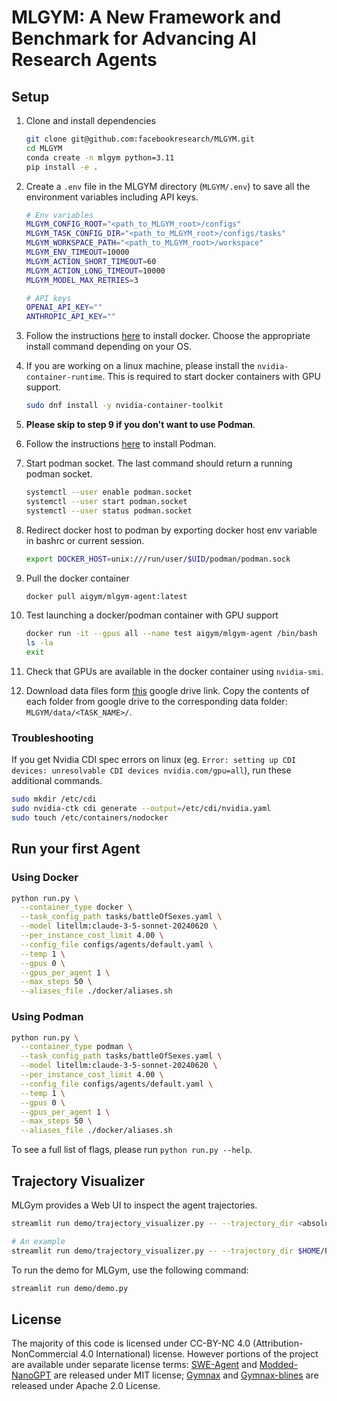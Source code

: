 # MLGYM: A New Framework and Benchmark for Advancing AI Research Agents

## Setup

1. Clone and install dependencies

    ```bash
    git clone git@github.com:facebookresearch/MLGYM.git
    cd MLGYM
    conda create -n mlgym python=3.11
    pip install -e .
    ```

2. Create a `.env` file in the MLGYM directory (`MLGYM/.env`) to save all the environment variables including API keys.

    ```bash
    # Env variables
    MLGYM_CONFIG_ROOT="<path_to_MLGYM_root>/configs"
    MLGYM_TASK_CONFIG_DIR="<path_to_MLGYM_root>/configs/tasks"
    MLGYM_WORKSPACE_PATH="<path_to_MLGYM_root>/workspace"
    MLGYM_ENV_TIMEOUT=10000
    MLGYM_ACTION_SHORT_TIMEOUT=60
    MLGYM_ACTION_LONG_TIMEOUT=10000
    MLGYM_MODEL_MAX_RETRIES=3

    # API keys
    OPENAI_API_KEY=""
    ANTHROPIC_API_KEY=""
    ```

3. Follow the instructions [here](https://docs.docker.com/desktop/) to install docker. Choose the appropriate install command depending on your OS.

4. If you are working on a linux machine, please install the `nvidia-container-runtime`. This is required to start docker containers with GPU support.

    ```bash
    sudo dnf install -y nvidia-container-toolkit
    ```

5. **Please skip to step 9 if you don't want to use Podman**.
6. Follow the instructions [here](https://podman.io/get-started) to install Podman.
7. Start podman socket. The last command should return a running podman socket.

    ```bash
    systemctl --user enable podman.socket
    systemctl --user start podman.socket
    systemctl --user status podman.socket 
    ```

8. Redirect docker host to podman by exporting docker host env variable in bashrc or current session.

    ```bash
    export DOCKER_HOST=unix:///run/user/$UID/podman/podman.sock
    ```

9. Pull the docker container

    ```bash
    docker pull aigym/mlgym-agent:latest
    ```

10. Test launching a docker/podman container with GPU support

    ```bash
    docker run -it --gpus all --name test aigym/mlgym-agent /bin/bash
    ls -la
    exit
    ```

11. Check that GPUs are available in the docker container using `nvidia-smi`.

12. Download data files form [this](https://drive.google.com/drive/folders/1jVnBRHbSinIpDbhrrVkcbu0akrbFFLrg?usp=drive_link) google drive link. Copy the contents of each folder from google drive to the corresponding data folder: `MLGYM/data/<TASK_NAME>/`.

### Troubleshooting

If you get Nvidia CDI spec errors on linux (eg. `Error: setting up CDI devices: unresolvable CDI devices nvidia.com/gpu=all`), run these additional commands.

```bash
sudo mkdir /etc/cdi
sudo nvidia-ctk cdi generate --output=/etc/cdi/nvidia.yaml
sudo touch /etc/containers/nodocker
```

## Run your first Agent

### Using Docker

```bash
python run.py \
  --container_type docker \
  --task_config_path tasks/battleOfSexes.yaml \
  --model litellm:claude-3-5-sonnet-20240620 \
  --per_instance_cost_limit 4.00 \
  --config_file configs/agents/default.yaml \
  --temp 1 \
  --gpus 0 \
  --gpus_per_agent 1 \
  --max_steps 50 \
  --aliases_file ./docker/aliases.sh
```

### Using Podman

```bash
python run.py \
  --container_type podman \
  --task_config_path tasks/battleOfSexes.yaml \
  --model litellm:claude-3-5-sonnet-20240620 \
  --per_instance_cost_limit 4.00 \
  --config_file configs/agents/default.yaml \
  --temp 1 \
  --gpus 0 \
  --gpus_per_agent 1 \
  --max_steps 50 \
  --aliases_file ./docker/aliases.sh
```

To see a full list of flags, please run `python run.py --help`.

## Trajectory Visualizer

MLGym provides a Web UI to inspect the agent trajectories.

```bash
streamlit run demo/trajectory_visualizer.py -- --trajectory_dir <absolute_path_to_trajectories>

# An example
streamlit run demo/trajectory_visualizer.py -- --trajectory_dir $HOME/Projects/MLGYM/trajectories/mlgym_bench_v0
```

To run the demo for MLGym, use the following command:

```bash
streamlit run demo/demo.py
```

## License

The majority of this code is licensed under CC-BY-NC 4.0 (Attribution-NonCommercial 4.0 International) license. However portions of the project are available under separate license terms: [SWE-Agent](https://github.com/SWE-agent/SWE-agent?tab=MIT-1-ov-file) and [Modded-NanoGPT](https://github.com/KellerJordan/modded-nanogpt?tab=MIT-1-ov-file) are released under MIT license; [Gymnax](https://github.com/RobertTLange/gymnax?tab=Apache-2.0-1-ov-file) and [Gymnax-blines](https://github.com/RobertTLange/gymnax-blines?tab=Apache-2.0-1-ov-file) are released under Apache 2.0 License.
